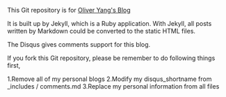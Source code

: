 This Git repository is for [Oliver Yang's Blog](http://yangoliver.github.io)

It is built up by Jekyll, which is a Ruby application. With Jekyll, all posts
written by Markdown could be converted to the static HTML files.

The Disqus gives comments support for this blog.

If you fork this Git repository, please be remember to do following things first,

1.Remove all of my personal blogs
2.Modify my disqus_shortname from _includes / comments.md
3.Replace my personal information from all files
